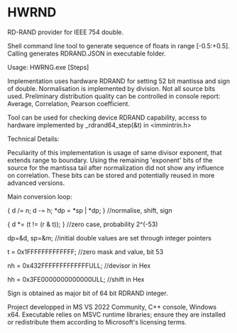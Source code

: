 # HWRND
RD-RAND provider for IEEE 754 double.

Shell command line tool to generate sequence of floats in range [-0.5:+0.5]. Calling generates RDRAND.JSON in executable folder.

Usage: HWRNG.exe [Steps]

Implementation uses hardware RDRAND for setting 52 bit mantissa and sign of double. Normalisation is implemented by division. Not all source bits used. 
Preliminary distribution quality can be controlled in console report: Average, Correlation, Pearson coefficient.

Tool can be used for checking device RDRAND capability, access to hardware implemented by _rdrand64_step(&t) in <immintrin.h>

Technical Details: 

Peculiarity of this implementation is usage of same divisor exponent, that extends range to boundary. Using the remaining 'exponent' bits of the source for the mantissa tail after normalization did not show any influence on correlation. These bits can be stored and potentially reused in more advanced versions.

Main conversion loop:

{ d /= n; d -= h; *dp = *sp | *dp; } //normalise, shift, sign

{ d *= (t != (r & t)); } //zero case, probability 2^(-53)
           

dp=&d, sp=&m; //initial double values are set through integer pointers

t = 0x1FFFFFFFFFFFFF; //zero mask and value, bit 53

nh = 0x432FFFFFFFFFFFFFULL; //devisor in Hex

hh = 0x3FE0000000000000ULL; //shift in Hex

Sign is obtained as major bit of 64 bit RDRAND integer. 



Project developped in MS VS 2022 Community, C++ console, Windows x64. Executable relies on MSVC runtime libraries; ensure they are installed or redistribute them according to Microsoft's licensing terms.
